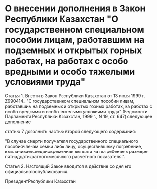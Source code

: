 # О внесении дополнения в Закон Республики Казахстан "О государственном специальном пособии лицам, работавшим на подземных и открытых горных работах, на работах с особо вредными и особо тяжелыми условиями труда"

Статья 1. Внести в Закон Республики Казахстан от 13 июля 1999 г. Z990414_ "О государственном специальном пособии лицам, работавшим на подземных и открытых горных работах, на работах с особо вредными и особо тяжелыми условиями труда" (Ведомости Парламента Республики Казахстан, 1999 г., N 19, ст. 647) следующее дополнение:

статью 7 дополнить частью второй следующего содержания:

"В случае смерти получателя государственного специального пособиячленам семьи либо лицу, осуществившему погребение, выплачиваетсяединовременная выплата на погребение в размере пятнадцатикратногомесячного расчетного показателя.".

Статья 2. Настоящий Закон вводится в действие со дня его официальногоопубликования.

ПрезидентРеспублики Казахстан

